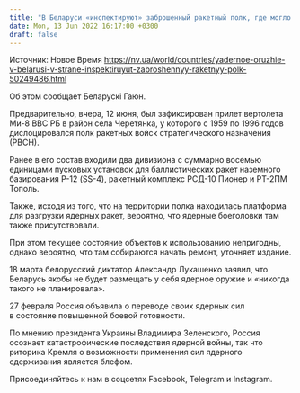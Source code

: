 ```yaml
---
title: "В Беларуси «инспектируют» заброшенный ракетный полк, где могло храниться ядерное оружие — СМИ"
date: Mon, 13 Jun 2022 16:17:00 +0300
draft: false
---
```

Источник: Новое Время https://nv.ua/world/countries/yadernoe-oruzhie-v-belarusi-v-strane-inspektiruyut-zabroshennyy-raketnyy-polk-50249486.html


 Об этом сообщает Беларускі Гаюн.

Предварительно, вчера, 12 июня, был зафиксирован прилет вертолета Ми-8 ВВС РБ в район села Черетянка, у которого с 1959 по 1996 годов дислоцировался полк ракетных войск стратегического назначения (РВСН).

Ранее в его состав входили два дивизиона с суммарно восемью единицами пусковых установок для баллистических ракет наземного базирования Р-12 (SS-4), ракетный комплекс РСД-10 Пионер и РТ-2ПМ Тополь.

Также, исходя из того, что на территории полка находилась платформа для разгрузки ядерных ракет, вероятно, что ядерные боеголовки там также присутствовали.

При этом текущее состояние объектов к использованию непригодны, однако вероятно, что там собираются начать ремонт, уточняет издание.

18 марта белорусский диктатор Александр Лукашенко заявил, что Беларусь якобы не будет размещать у себя ядерное оружие и «никогда такого не планировала».

27 февраля Россия объявила о переводе своих ядерных сил в состояние повышенной боевой готовности.

По мнению президента Украины Владимира Зеленского, Россия осознает катастрофические последствия ядерной войны, так что риторика Кремля о возможности применения сил ядерного сдерживания является блефом.

Присоединяйтесь к нам в соцсетях Facebook, Telegram и Instagram.
